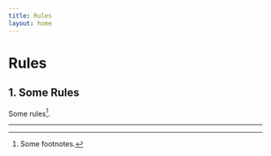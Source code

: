 ```yaml
---
title: Rules
layout: home
---
```


# Rules

## 1. Some Rules

Some rules[^1].

----

[^1]: Some footnotes.